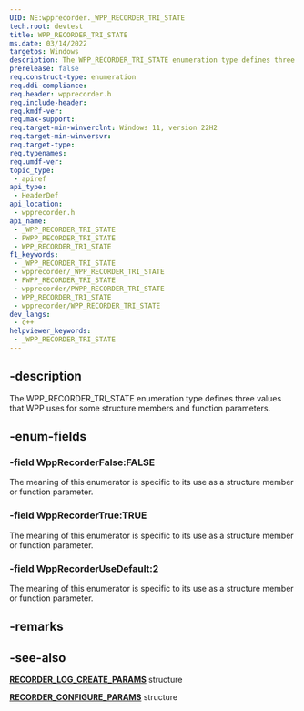 ```yaml
---
UID: NE:wpprecorder._WPP_RECORDER_TRI_STATE
tech.root: devtest
title: WPP_RECORDER_TRI_STATE
ms.date: 03/14/2022
targetos: Windows
description: The WPP_RECORDER_TRI_STATE enumeration type defines three values that WPP uses for some structure members and function parameters. 
prerelease: false
req.construct-type: enumeration
req.ddi-compliance: 
req.header: wpprecorder.h
req.include-header: 
req.kmdf-ver: 
req.max-support: 
req.target-min-winverclnt: Windows 11, version 22H2
req.target-min-winversvr: 
req.target-type: 
req.typenames: 
req.umdf-ver: 
topic_type:
 - apiref
api_type:
 - HeaderDef
api_location:
 - wpprecorder.h
api_name:
 - _WPP_RECORDER_TRI_STATE
 - PWPP_RECORDER_TRI_STATE
 - WPP_RECORDER_TRI_STATE
f1_keywords:
 - _WPP_RECORDER_TRI_STATE
 - wpprecorder/_WPP_RECORDER_TRI_STATE
 - PWPP_RECORDER_TRI_STATE
 - wpprecorder/PWPP_RECORDER_TRI_STATE
 - WPP_RECORDER_TRI_STATE
 - wpprecorder/WPP_RECORDER_TRI_STATE
dev_langs:
 - c++
helpviewer_keywords:
 - _WPP_RECORDER_TRI_STATE
---
```


## -description

The WPP_RECORDER_TRI_STATE enumeration type defines three values that WPP uses for some structure members and function parameters.

## -enum-fields

### -field WppRecorderFalse:FALSE

The meaning of this enumerator is specific to its use as a structure member or function parameter.

### -field WppRecorderTrue:TRUE

The meaning of this enumerator is specific to its use as a structure member or function parameter.

### -field WppRecorderUseDefault:2

The meaning of this enumerator is specific to its use as a structure member or function parameter.

## -remarks

## -see-also

[**RECORDER_LOG_CREATE_PARAMS**](/windows-hardware/drivers/ddi/wpprecorder/ns-wpprecorder-_recorder_log_create_params) structure

[**RECORDER_CONFIGURE_PARAMS**](/windows-hardware/drivers/ddi/wpprecorder/ns-wpprecorder-_recorder_configure_params) structure
